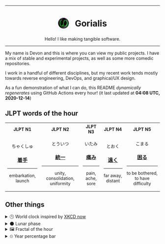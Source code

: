***

<h1 align="center">
<sub>
    <img src="readme/resources/avatar.png" height="36">
</sub>
&nbsp;
Gorialis
</h1>
<p align="center">
Hello! I like making tangible software.
</p>

***

My name is Devon and this is where you can view my public projects. I have a mix of stable and experimental projects, as well as some more comedic repositories.

I work in a handful of different disciplines, but my recent work tends mostly towards reverse engineering, DevOps, and graphical/UX design.

As a fun demonstration of what I can do, this README *dynamically regenerates* using GitHub Actions every hour! (it last updated at **04:08 UTC, 2020-12-14**)

<h2>JLPT words of the hour</h2>
<table>
    <tr>
        <th>JLPT N1</th>
        <th>JLPT N2</th>
        <th>JLPT N3</th>
        <th>JLPT N4</th>
        <th>JLPT N5</th>
    </tr>
    <tr>
        <td>
            <p align="center">ちゃくしゅ</p>
            <h3 align="center"><b><a href="https://jisho.org/search/%E7%9D%80%E6%89%8B">着手</a></b></h3>
            <hr>
            <p align="center">embarkation,<wbr> launch</p>
        </td>
        <td>
            <p align="center">とういつ</p>
            <h3 align="center"><b><a href="https://jisho.org/search/%E7%B5%B1%E4%B8%80">統一</a></b></h3>
            <hr>
            <p align="center">unity,<wbr> consolidation,<wbr> uniformity</p>
        </td>
        <td>
            <p align="center">いたみ</p>
            <h3 align="center"><b><a href="https://jisho.org/search/%E7%97%9B%E3%81%BF">痛み</a></b></h3>
            <hr>
            <p align="center">pain,<wbr> ache,<wbr> sore</p>
        </td>
        <td>
            <p align="center">とおく</p>
            <h3 align="center"><b><a href="https://jisho.org/search/%E9%81%A0%E3%81%8F">遠く</a></b></h3>
            <hr>
            <p align="center">far away,<wbr> distant</p>
        </td>
        <td>
            <p align="center">こまる</p>
            <h3 align="center"><b><a href="https://jisho.org/search/%E5%9B%B0%E3%82%8B">困る</a></b></h3>
            <hr>
            <p align="center">to be bothered,<wbr> to have difficulty</p>
        </td>
    </tr>
</table>

<h2>Other things</h2>
<details>
<summary>🕓  World clock inspired by <a href="https://xkcd.com/now">XKCD now</a></summary>

> <img src="generated/now.png" width="512">

</details>
<details>
<summary>🌑 Lunar phase</summary>

The moon is approximately 0.33% through its phase (New Moon).

</details>
<details>
<summary>&#x1f5bc; Fractal of the hour</summary>

> <img src="generated/fractal.png" width="512">

</details>
<details>
<summary>&#x23f2; Year percentage bar</summary>
<pre><code>2020 [███████████████████▁] 95.13%</code></pre>
</details>

